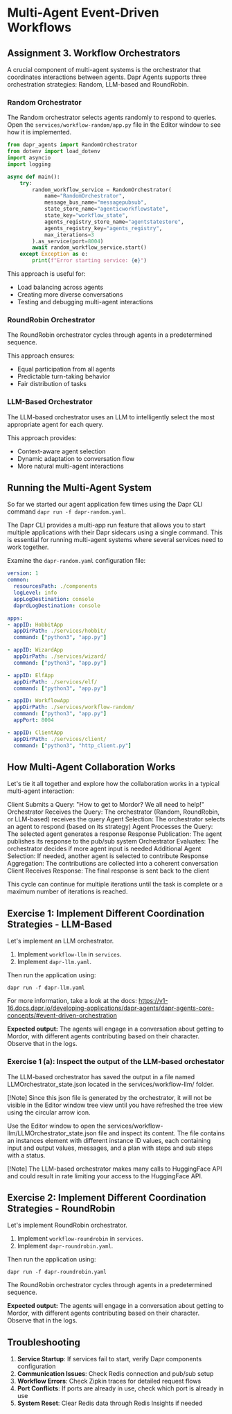 # Multi-Agent Event-Driven Workflows

## Assignment 3. Workflow Orchestrators

A crucial component of multi-agent systems is the orchestrator that coordinates interactions between agents. Dapr Agents supports three orchestration strategies: Random, LLM-based and RoundRobin.

### Random Orchestrator

The Random orchestrator selects agents randomly to respond to queries. Open the `services/workflow-random/app.py` file in the Editor window to see how it is implemented.

```python
from dapr_agents import RandomOrchestrator
from dotenv import load_dotenv
import asyncio
import logging

async def main():
    try:
        random_workflow_service = RandomOrchestrator(
            name="RandomOrchestrator",
            message_bus_name="messagepubsub",
            state_store_name="agenticworkflowstate",
            state_key="workflow_state",
            agents_registry_store_name="agentstatestore",
            agents_registry_key="agents_registry",
            max_iterations=3
        ).as_service(port=8004)
        await random_workflow_service.start()
    except Exception as e:
        print(f"Error starting service: {e}")
```

This approach is useful for:

* Load balancing across agents
* Creating more diverse conversations
* Testing and debugging multi-agent interactions

### RoundRobin Orchestrator

The RoundRobin orchestrator cycles through agents in a predetermined sequence.

This approach ensures:

* Equal participation from all agents
* Predictable turn-taking behavior
* Fair distribution of tasks

### LLM-Based Orchestrator

The LLM-based orchestrator uses an LLM to intelligently select the most appropriate agent for each query. 

This approach provides:

* Context-aware agent selection
* Dynamic adaptation to conversation flow
* More natural multi-agent interactions

## Running the Multi-Agent System

So far we started our agent application few times using the Dapr CLI command `dapr run -f dapr-random.yaml`.

The Dapr CLI provides a multi-app run feature that allows you to start multiple applications with their Dapr sidecars using a single command. This is essential for running multi-agent systems where several services need to work together.

Examine the `dapr-random.yaml` configuration file:

```yaml
version: 1
common:
  resourcesPath: ./components
  logLevel: info
  appLogDestination: console
  daprdLogDestination: console

apps:
- appID: HobbitApp
  appDirPath: ./services/hobbit/
  command: ["python3", "app.py"]

- appID: WizardApp
  appDirPath: ./services/wizard/
  command: ["python3", "app.py"]

- appID: ElfApp
  appDirPath: ./services/elf/
  command: ["python3", "app.py"]

- appID: WorkflowApp
  appDirPath: ./services/workflow-random/
  command: ["python3", "app.py"]
  appPort: 8004

- appID: ClientApp
  appDirPath: ./services/client/
  command: ["python3", "http_client.py"]
```

## How Multi-Agent Collaboration Works

Let's tie it all together and explore how the collaboration works in a typical multi-agent interaction:

Client Submits a Query: "How to get to Mordor? We all need to help!"
Orchestrator Receives the Query: The orchestrator (Random, RoundRobin, or LLM-based) receives the query
Agent Selection: The orchestrator selects an agent to respond (based on its strategy)
Agent Processes the Query: The selected agent generates a response
Response Publication: The agent publishes its response to the pub/sub system
Orchestrator Evaluates: The orchestrator decides if more agent input is needed
Additional Agent Selection: If needed, another agent is selected to contribute
Response Aggregation: The contributions are collected into a coherent conversation
Client Receives Response: The final response is sent back to the client

This cycle can continue for multiple iterations until the task is complete or a maximum number of iterations is reached.

## Exercise 1: Implement Different Coordination Strategies - LLM-Based

Let's implement an LLM orchestrator.

1. Implement `workflow-llm` in `services`.
2. Implement `dapr-llm.yaml`.

Then run the application using:

```
dapr run -f dapr-llm.yaml
```

For more information, take a look at the docs: https://v1-16.docs.dapr.io/developing-applications/dapr-agents/dapr-agents-core-concepts/#event-driven-orchestration

**Expected output:** The agents will engage in a conversation about getting to Mordor, with different agents contributing based on their character. Observe that in the logs.

### Exercise 1 (a): Inspect the output of the LLM-based orchestator

The LLM-based orchestrator has saved the output in a file named LLMOrchestrator_state.json located in the services/workflow-llm/ folder.

[!Note] Since this json file is generated by the orchestrator, it will not be visible in the Editor window tree view until you have refreshed the tree view using the circular arrow icon.

Use the Editor window to open the services/workflow-llm/LLMOrchestrator_state.json file and inspect its content. The file contains an instances element with different instance ID values, each containing input and output values, messages, and a plan with steps and sub steps with a status.

[!Note] The LLM-based orchestrator makes many calls to HuggingFace API and could result in rate limiting your access to the HuggingFace API.

## Exercise 2: Implement Different Coordination Strategies - RoundRobin

Let's implement RoundRobin orchestrator.

1. Implement `workflow-roundrobin` in `services`.
2. Implement `dapr-roundrobin.yaml`.

Then run the application using:

```
dapr run -f dapr-roundrobin.yaml 
```

The RoundRobin orchestrator cycles through agents in a predetermined sequence.

**Expected output:** The agents will engage in a conversation about getting to Mordor, with different agents contributing based on their character. Observe that in the logs.

## Troubleshooting

1. **Service Startup**: If services fail to start, verify Dapr components configuration
2. **Communication Issues**: Check Redis connection and pub/sub setup
3. **Workflow Errors**: Check Zipkin traces for detailed request flows
4. **Port Conflicts**: If ports are already in use, check which port is already in use
5. **System Reset**: Clear Redis data through Redis Insights if needed
